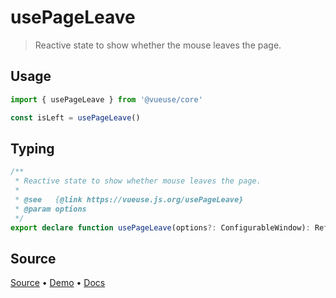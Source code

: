 <!--DEMO_STARTS-->
<script setup>
import Demo from './demo.vue'
</script>
<DemoContainer><Demo/></DemoContainer>
<!--DEMO_ENDS-->

<!--HEAD_STARTS--><!--HEAD_ENDS-->


# usePageLeave

> Reactive state to show whether the mouse leaves the page.

## Usage

```js
import { usePageLeave } from '@vueuse/core'

const isLeft = usePageLeave()
```


<!--FOOTER_STARTS-->
## Typing

```typescript
/**
 * Reactive state to show whether mouse leaves the page.
 *
 * @see   {@link https://vueuse.js.org/usePageLeave}
 * @param options
 */
export declare function usePageLeave(options?: ConfigurableWindow): Ref<boolean>
```

## Source

[Source](https://github.com/antfu/vueuse/blob/master/packages/core/usePageLeave/index.ts) • [Demo](https://github.com/antfu/vueuse/blob/master/packages/core/usePageLeave/demo.vue) • [Docs](https://github.com/antfu/vueuse/blob/master/packages/core/usePageLeave/index.md)


<!--FOOTER_ENDS-->